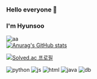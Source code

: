 ### Hello everyone 👋 
### I'm Hyunsoo



 ![aa](https://github-readme-stats.vercel.app/api/top-langs/?username=lhs9275&theme=blue-green)     
 [![Anurag's GitHub stats](https://github-readme-stats.vercel.app/api?username=lhs9275&show_icons=true&theme=radical)](https://github-readme-stats.vercel.app/api?username=lhs9275&theme=blue-green)

[![Solved.ac
프로필](http://mazassumnida.wtf/api/v2/generate_badge?boj=lhs9275)](https://solved.ac/lhs9275)

![python](https://img.shields.io/badge/Python-3776AB?style=for-the-badge&logo=python&logoColor=white)
![js](https://img.shields.io/badge/JavaScript-F7DF1E?style=for-the-badge&logo=JavaScript&logoColor=white)
![html](https://img.shields.io/badge/HTML5-E34F26?style=for-the-badge&logo=html5&logoColor=white)
![java](https://img.shields.io/badge/Java-ED8B00?style=for-the-badge&logo=openjdk&logoColor=white)
![db](https://img.shields.io/badge/MongoDB-4EA94B?style=for-the-badge&logo=mongodb&logoColor=white)


